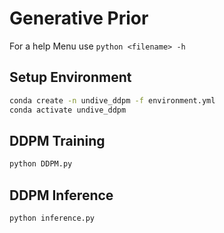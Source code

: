 # Generative Prior
For a help Menu
use ```python <filename> -h```
## Setup Environment
```bash
conda create -n undive_ddpm -f environment.yml
conda activate undive_ddpm
```
## DDPM Training
```bash
python DDPM.py
```
## DDPM Inference
```bash
python inference.py 
```
